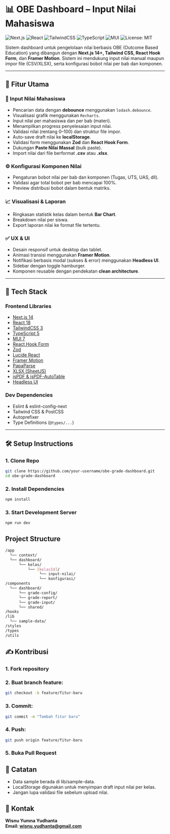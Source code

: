 # 📊 OBE Dashboard – Input Nilai Mahasiswa

![Next.js](https://img.shields.io/badge/Next.js-14.2.30-blue?logo=next.js)
![React](https://img.shields.io/badge/React-18-blue?logo=react)
![TailwindCSS](https://img.shields.io/badge/TailwindCSS-3.4.3-06B6D4?logo=tailwindcss)
![TypeScript](https://img.shields.io/badge/TypeScript-5-blue?logo=typescript)
![MUI](https://img.shields.io/badge/MUI-7.2.0-007FFF?logo=mui)
![License: MIT](https://img.shields.io/badge/License-MIT-yellow.svg)

Sistem dashboard untuk pengelolaan nilai berbasis OBE (Outcome Based Education) yang dibangun dengan **Next.js 14+, Tailwind CSS, React Hook Form**, dan **Framer Motion**. Sistem ini mendukung input nilai manual maupun impor file (CSV/XLSX), serta konfigurasi bobot nilai per bab dan komponen.

---

## 🚀 Fitur Utama

### 🔢 Input Nilai Mahasiswa
- Pencarian data dengan **debounce** menggunakan `lodash.debounce`.
- Visualisasi grafik menggunakan `Recharts`.
- Input nilai per mahasiswa dan per bab (materi).
- Menampilkan progress penyelesaian input nilai.
- Validasi nilai (rentang 0–100) dan struktur file impor.
- Auto-save draft nilai ke **localStorage**.
- Validasi form menggunakan **Zod** dan **React Hook Form**.
- Dukungan **Paste Nilai Massal** (bulk paste).
- Import nilai dari file berformat **.csv** atau **.xlsx**.

### ⚙️ Konfigurasi Komponen Nilai
- Pengaturan bobot nilai per bab dan komponen (Tugas, UTS, UAS, dll).
- Validasi agar total bobot per bab mencapai 100%.
- Preview distribusi bobot dalam bentuk matriks.

### 📈 Visualisasi & Laporan
- Ringkasan statistik kelas dalam bentuk **Bar Chart**.
- Breakdown nilai per siswa.
- Export laporan nilai ke format file tertentu.

### ✅ UX & UI
- Desain responsif untuk desktop dan tablet.
- Animasi transisi menggunakan **Framer Motion**.
- Notifikasi berbasis modal (sukses & error) menggunakan **Headless UI**.
- Sidebar dengan toggle hamburger.
- Komponen reusable dengan pendekatan **clean architecture**.

---

## 🧰 Tech Stack

### Frontend Libraries

- [Next.js 14](https://nextjs.org/)
- [React 18](https://reactjs.org/)
- [TailwindCSS 3](https://tailwindcss.com/)
- [TypeScript 5](https://www.typescriptlang.org/)
- [MUI 7](https://mui.com/)
- [React Hook Form](https://react-hook-form.com/)
- [Zod](https://github.com/colinhacks/zod)
- [Lucide React](https://lucide.dev/)
- [Framer Motion](https://www.framer.com/motion/)
- [PapaParse](https://www.papaparse.com/)
- [XLSX (SheetJS)](https://github.com/SheetJS/sheetjs)
- [jsPDF & jsPDF-AutoTable](https://github.com/parallax/jsPDF)
- [Headless UI](https://headlessui.com/)

### Dev Dependencies

- Eslint & eslint-config-next
- Tailwind CSS & PostCSS
- Autoprefixer
- Type Definitions (`@types/...`)

---

## 🛠️ Setup Instructions

### 1. Clone Repo

```bash
git clone https://github.com/your-username/obe-grade-dashboard.git
cd obe-grade-dashboard
```

### 2. Install Dependencies

```bash
npm install
```

### 3. Start Development Server

```bash
npm run dev
```

## Project Structure

```bash
/app
  └── context/
  └── dashboard/
      └── kelas/
          └── [kelasId]/
               └── input-nilai/
               └── konfigurasi/
/components
  └── dashboard/
      └── grade-config/
      └── grade-report/
      └── grade-input/
      └── shared/
/hooks
/lib
  └── sample-data/
/styles
/types
/utils
```

## ✍️ Kontribusi

### 1. Fork repository
### 2. Buat branch feature:

```bash
git checkout -b feature/fitur-baru
```

### 3. Commit:

```bash
git commit -m "Tambah fitur baru"
```

### 4. Push:

```bash
git push origin feature/fitur-baru
```

### 5. Buka Pull Request

## 📌 Catatan

- Data sample berada di lib/sample-data.
- LocalStorage digunakan untuk menyimpan draft input nilai per kelas.
- Jangan lupa validasi file sebelum upload nilai.

## 📧 Kontak

**Wisnu Yumna Yudhanta** <br/>
**Email: wisnu.yudhanta@gmail.com**